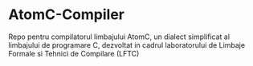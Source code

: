 # AtomC-Compiler
Repo pentru compilatorul limbajului AtomC, un dialect simplificat al limbajului de programare C, dezvoltat in cadrul laboratorului de Limbaje Formale si Tehnici de Compilare (LFTC)

